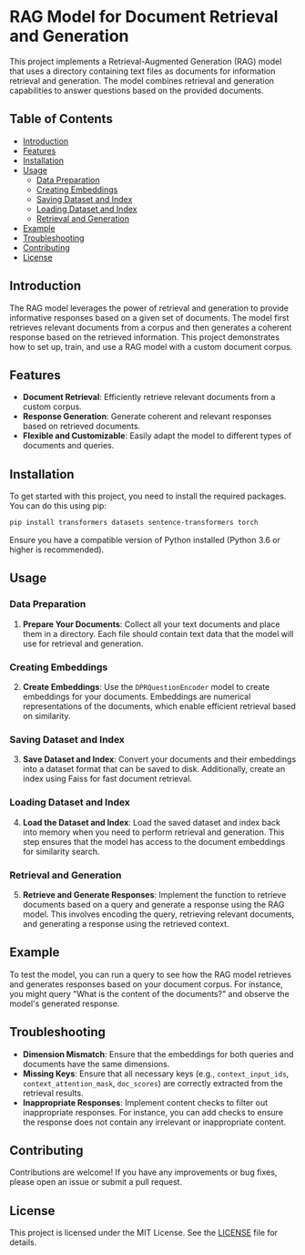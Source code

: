 # RAG Model for Document Retrieval and Generation

This project implements a Retrieval-Augmented Generation (RAG) model that uses a directory containing text files as documents for information retrieval and generation. The model combines retrieval and generation capabilities to answer questions based on the provided documents.

## Table of Contents

- [Introduction](#introduction)
- [Features](#features)
- [Installation](#installation)
- [Usage](#usage)
  - [Data Preparation](#data-preparation)
  - [Creating Embeddings](#creating-embeddings)
  - [Saving Dataset and Index](#saving-dataset-and-index)
  - [Loading Dataset and Index](#loading-dataset-and-index)
  - [Retrieval and Generation](#retrieval-and-generation)
- [Example](#example)
- [Troubleshooting](#troubleshooting)
- [Contributing](#contributing)
- [License](#license)

## Introduction

The RAG model leverages the power of retrieval and generation to provide informative responses based on a given set of documents. The model first retrieves relevant documents from a corpus and then generates a coherent response based on the retrieved information. This project demonstrates how to set up, train, and use a RAG model with a custom document corpus.

## Features

- **Document Retrieval**: Efficiently retrieve relevant documents from a custom corpus.
- **Response Generation**: Generate coherent and relevant responses based on retrieved documents.
- **Flexible and Customizable**: Easily adapt the model to different types of documents and queries.

## Installation

To get started with this project, you need to install the required packages. You can do this using pip:

```sh
pip install transformers datasets sentence-transformers torch
```

Ensure you have a compatible version of Python installed (Python 3.6 or higher is recommended).

## Usage

### Data Preparation

1. **Prepare Your Documents**: Collect all your text documents and place them in a directory. Each file should contain text data that the model will use for retrieval and generation.

### Creating Embeddings

2. **Create Embeddings**: Use the `DPRQuestionEncoder` model to create embeddings for your documents. Embeddings are numerical representations of the documents, which enable efficient retrieval based on similarity.

### Saving Dataset and Index

3. **Save Dataset and Index**: Convert your documents and their embeddings into a dataset format that can be saved to disk. Additionally, create an index using Faiss for fast document retrieval.

### Loading Dataset and Index

4. **Load the Dataset and Index**: Load the saved dataset and index back into memory when you need to perform retrieval and generation. This step ensures that the model has access to the document embeddings for similarity search.

### Retrieval and Generation

5. **Retrieve and Generate Responses**: Implement the function to retrieve documents based on a query and generate a response using the RAG model. This involves encoding the query, retrieving relevant documents, and generating a response using the retrieved context.

## Example

To test the model, you can run a query to see how the RAG model retrieves and generates responses based on your document corpus. For instance, you might query "What is the content of the documents?" and observe the model's generated response.

## Troubleshooting

- **Dimension Mismatch**: Ensure that the embeddings for both queries and documents have the same dimensions.
- **Missing Keys**: Ensure that all necessary keys (e.g., `context_input_ids`, `context_attention_mask`, `doc_scores`) are correctly extracted from the retrieval results.
- **Inappropriate Responses**: Implement content checks to filter out inappropriate responses. For instance, you can add checks to ensure the response does not contain any irrelevant or inappropriate content.

## Contributing

Contributions are welcome! If you have any improvements or bug fixes, please open an issue or submit a pull request.

## License

This project is licensed under the MIT License. See the [LICENSE](LICENSE) file for details.
